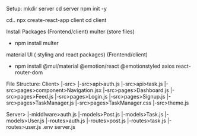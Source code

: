 Setup:
mkdir server
cd server
npm init -y

cd..
npx create-react-app client
cd client

Install Packages (Frontend/client)
multer (store files)
- npm install multer

material UI ( styling and react packages) (Frontend/client)
- npm install @mui/material @emotion/react @emotionstyled axios react-router-dom


File Structure:
Client>
|-src>
|-src>api>auth.js
|-src>api>task.js
|-src>pages>component>Navigation.jsx
|-src>pages>Dashboard.js
|-src>pages>Feed.js
|-src>pages>Login.js
|-src>pages>Signup.js
|-src>pages>TaskManager.js
|-src>pages>TaskManager.css
|-src>theme.js

Server>
|-middlware>auth.js
|-models>Post.js
|-models>Task.js
|-models>User.js
|-routes>auth.js
|-routes>post.js
|-routes>task.js
|-routes>user.js
.env
server.js
